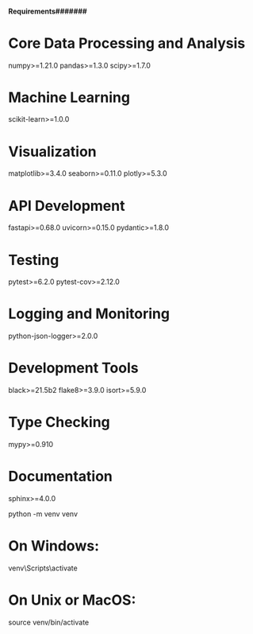 ####  Requirements#######
# Core Data Processing and Analysis
numpy>=1.21.0
pandas>=1.3.0
scipy>=1.7.0

# Machine Learning
scikit-learn>=1.0.0

# Visualization
matplotlib>=3.4.0
seaborn>=0.11.0
plotly>=5.3.0

# API Development
fastapi>=0.68.0
uvicorn>=0.15.0
pydantic>=1.8.0

# Testing
pytest>=6.2.0
pytest-cov>=2.12.0

# Logging and Monitoring
python-json-logger>=2.0.0

# Development Tools
black>=21.5b2
flake8>=3.9.0
isort>=5.9.0

# Type Checking
mypy>=0.910

# Documentation
sphinx>=4.0.0




python -m venv venv

# On Windows:
venv\Scripts\activate

# On Unix or MacOS:
source venv/bin/activate






